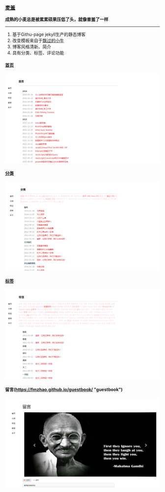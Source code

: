 ### [麦羞](http://fmzhao.github.io)

**成熟的小麦总是被累累硕果压低了头，就像害羞了一样**

---

1. 基于Githu-page jekyll生产的静态博客
2. 改变模板来自于[飘过的小牛](http://github.thinkingbar.com/)
3. 博客风格清新、简介
4. 具有分类、标签、评论功能

#### [首页](https://fmzhao.github.io/ "home")

![首页](image/home.png "git博客首页")

#### [分类](https://fmzhao.github.io/categories/ "categories")

![分类](image/categories.png "git博客分类页")

#### [标签](https://fmzhao.github.io/tags/ "tags")

![标签](image/tags.png "git博客标签页")

#### 留言(https://fmzhao.github.io/guestbook/ "guestbook")

![留言](image/guestbook.png "git博客留言页")

